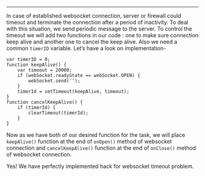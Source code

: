 ------------------------------------------------------------------------

In case of established websocket connection, server or firewall could timeout and terminate the connection after a period of inactivity. To deal with this situation, we send periodic message to the server. To control the timeout we will add two functions in our code : one to make sure connection keep alive and another one to cancel the keep alive. Also we need a common `timerID` variable. Let’s have a look on implementation-

    var timerID = 0;
    function keepAlive() {
        var timeout = 20000;
        if (webSocket.readyState == webSocket.OPEN) {
            webSocket.send('');
        }
        timerId = setTimeout(keepAlive, timeout);
    }
    function cancelKeepAlive() {
        if (timerId) {
            clearTimeout(timerId);
        }
    }

Now as we have both of our desired function for the task, we will place `keepAlive()` function at the end of `onOpen()` method of websocket connection and `cancelKeepAlive()` function at the end of `onClose()` method of websocket connection.

Yes! We have perfectly implemented hack for websocket timeout problem.

